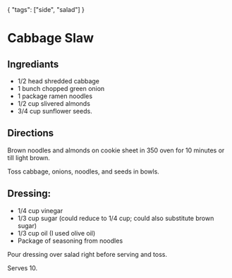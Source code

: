 <data>
{
  "tags": ["side", "salad"]
}
</data>


Cabbage Slaw
============

Ingrediants
-----------

- 1/2 head shredded cabbage
- 1 bunch chopped green onion
- 1 package ramen noodles
- 1/2 cup slivered almonds
- 3/4 cup sunflower seeds.
 
Directions
----------
Brown noodles and almonds on cookie sheet in 350 oven for 10 minutes or till light brown.
 
Toss cabbage, onions, noodles, and seeds in bowls.
 
Dressing:
---------

- 1/4 cup vinegar
- 1/3 cup sugar (could reduce to 1/4 cup; could also substitute brown sugar)
- 1/3 cup oil (I used olive oil)
- Package of seasoning from noodles
 
Pour dressing over salad right before serving and toss. 
 
Serves 10. 
